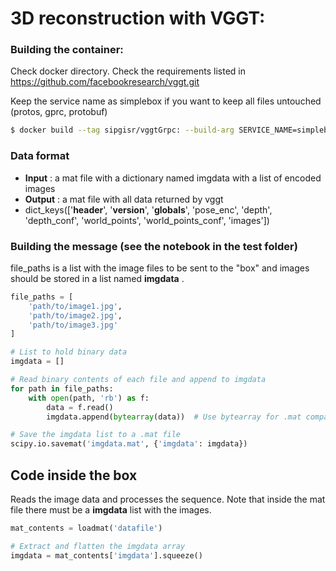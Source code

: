 # 3D reconstruction with VGGT:
### Building the container:
Check docker directory. Check the requirements listed in 
https://github.com/facebookresearch/vggt.git

Keep the service name as simplebox if you want to keep all files untouched (protos, gprc, protobuf)

```bash
$ docker build --tag sipgisr/vggtGrpc: --build-arg SERVICE_NAME=simplebox -f docker/Dockerfile .
```

### Data format 


- **Input** : a mat file with a dictionary named imgdata with a list of encoded images
- **Output** : a mat file with all data returned by vggt
- dict_keys(['__header__', '__version__', '__globals__', 'pose_enc', 'depth', 'depth_conf', 'world_points', 'world_points_conf', 'images'])

### Building the message (see the notebook in the test folder)

file_paths is a list with the image files to be sent to the "box" and images should be stored in a list named **imgdata** .
```python
file_paths = [
    'path/to/image1.jpg',
    'path/to/image2.jpg',
    'path/to/image3.jpg'
]

# List to hold binary data
imgdata = []

# Read binary contents of each file and append to imgdata
for path in file_paths:
    with open(path, 'rb') as f:
        data = f.read()
        imgdata.append(bytearray(data))  # Use bytearray for .mat compatibility

# Save the imgdata list to a .mat file
scipy.io.savemat('imgdata.mat', {'imgdata': imgdata})
```

## Code inside the box 
Reads the image data and processes the sequence. Note that inside the mat file there must be a **imgdata** list with the images.

```python
mat_contents = loadmat('datafile')

# Extract and flatten the imgdata array
imgdata = mat_contents['imgdata'].squeeze()
```

